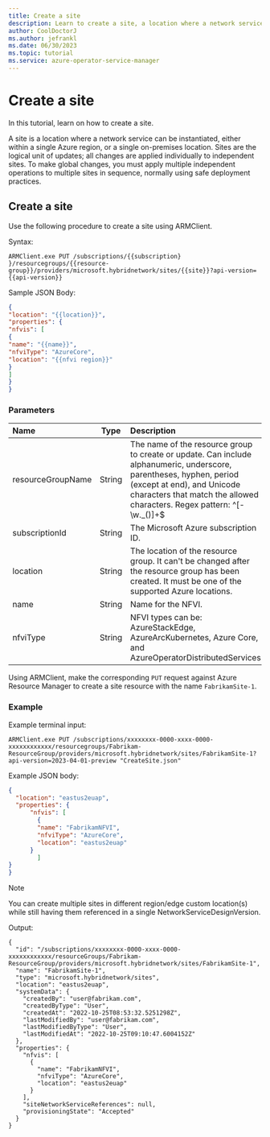 ```yaml
---
title: Create a site
description: Learn to create a site, a location where a network service can be instantiated.
author: CoolDoctorJ
ms.author: jefrankl
ms.date: 06/30/2023
ms.topic: tutorial
ms.service: azure-operator-service-manager
---
```

# Create a site

In this tutorial, learn on how to create a site.

A site is a location where a network service can be instantiated, either within a single Azure region, or a single on-premises location. Sites are the logical unit of updates; all changes are applied individually to independent sites. To make global changes, you must apply multiple independent operations to multiple sites in sequence, normally using safe deployment practices.

## Create a site

Use the following procedure to create a site using ARMClient.

Syntax: 

```ARMClient
ARMClient.exe PUT /subscriptions/{{subscription} }/resourcegroups/{{resource-group}}/providers/microsoft.hybridnetwork/sites/{{site}}?api-version={{api-version}}
```

Sample JSON Body:

```JSON
{
"location": "{{location}}",
"properties": {
"nfvis": [
{
"name": "{{name}}",
"nfviType": "AzureCore",
"location": "{{nfvi region}}"
}
]
}
}
```

### Parameters

| Name      | Type | Description     |
| :---        |    :----:   |          :--- |
| resourceGroupName      | String       | The name of the resource group to create or update. Can include alphanumeric, underscore, parentheses, hyphen, period (except at end), and Unicode characters that match the allowed characters. Regex pattern: ^[-\w\._\(\)]+$  |
| subscriptionId   | String        | The Microsoft Azure subscription ID.     |
| location   | String        | The location of the resource group. It can't be changed after the resource group has been created. It must be one of the supported Azure locations.    |
| name   | String        | Name for the NFVI.    |
| nfviType   | String        | NFVI types can be: AzureStackEdge, AzureArcKubernetes, Azure Core, and AzureOperatorDistributedServices   |

Using ARMClient, make the corresponding `PUT` request against Azure Resource Manager to create a site resource with the name `FabrikamSite-1`.

### Example

Example terminal input:

```ARMClient
ARMClient.exe PUT /subscriptions/xxxxxxxx-0000-xxxx-0000-xxxxxxxxxxxx/resourcegroups/Fabrikam-ResourceGroup/providers/microsoft.hybridnetwork/sites/FabrikamSite-1?api-version=2023-04-01-preview "CreateSite.json"
```

Example JSON body:

```JSON
{
  "location": "eastus2euap",
  "properties": {
      "nfvis": [
        {
        "name": "FabrikamNFVI",
        "nfviType": "AzureCore",
        "location": "eastus2euap"
      }
        ]
}
}
```

> [!NOTE] 
> You can create multiple sites in different region/edge custom location(s) while still having them referenced in a single NetworkServiceDesignVersion.

Output:

```Output
{
  "id": "/subscriptions/xxxxxxxx-0000-xxxx-0000-xxxxxxxxxxxx/resourceGroups/Fabrikam-ResourceGroup/providers/microsoft.hybridnetwork/sites/FabrikamSite-1",
  "name": "FabrikamSite-1",
  "type": "microsoft.hybridnetwork/sites",
  "location": "eastus2euap",
  "systemData": {
    "createdBy": "user@fabrikam.com",
    "createdByType": "User",
    "createdAt": "2022-10-25T08:53:32.5251298Z",
    "lastModifiedBy": "user@fabrikam.com",
    "lastModifiedByType": "User",
    "lastModifiedAt": "2022-10-25T09:10:47.6004152Z"
  },
  "properties": {
    "nfvis": [
      {
        "name": "FabrikamNFVI",
        "nfviType": "AzureCore",
        "location": "eastus2euap"
      }
    ],
    "siteNetworkServiceReferences": null,
    "provisioningState": "Accepted"
  }
}
```

